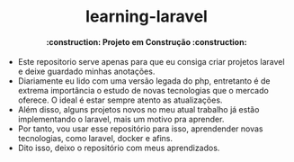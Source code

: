 <h1 align="center">
    learning-laravel
</h1>

<h4 align="center">
    :construction: Projeto em Construção    :construction:
</h4>

- Este repositorio serve apenas para que eu consiga criar projetos laravel e deixe guardado minhas anotações.
- Diariamente eu lido com uma versão legada do php, entretanto é de extrema importância o estudo de novas tecnologias que o mercado oferece. O ideal é estar sempre atento as atualizações.
- Além disso, alguns projetos novos no meu atual trabalho já estão implementando o laravel, mais um motivo pra aprender.
- Por tanto, vou usar esse repositório para isso, aprendender novas tecnologias, como laravel, docker e afins.
- Dito isso, deixo o repositório com meus aprendizados.
